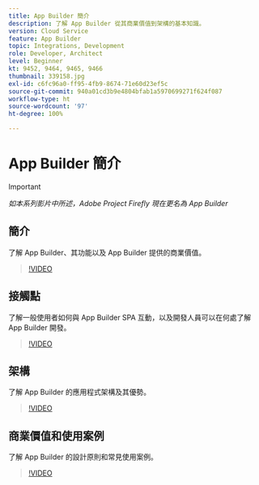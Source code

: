 ```yaml
---
title: App Builder 簡介
description: 了解 App Builder 從其商業價值到架構的基本知識。
version: Cloud Service
feature: App Builder
topic: Integrations, Development
role: Developer, Architect
level: Beginner
kt: 9452, 9464, 9465, 9466
thumbnail: 339158.jpg
exl-id: c6fc96a0-ff95-4fb9-8674-71e60d23ef5c
source-git-commit: 940a01cd3b9e4804bfab1a5970699271f624f087
workflow-type: ht
source-wordcount: '97'
ht-degree: 100%

---
```


# App Builder 簡介

>[!IMPORTANT]
>
> _如本系列影片中所述，Adobe Project Firefly 現在更名為 App Builder_

## 簡介

了解 App Builder、其功能以及 App Builder 提供的商業價值。

>[!VIDEO](https://video.tv.adobe.com/v/339158/?quality=12&learn=on)

## 接觸點

了解一般使用者如何與 App Builder SPA 互動，以及開發人員可以在何處了解 App Builder 開發。

>[!VIDEO](https://video.tv.adobe.com/v/339159/?quality=12&learn=on)

## 架構

了解 App Builder 的應用程式架構及其優勢。

>[!VIDEO](https://video.tv.adobe.com/v/339160/?quality=12&learn=on)

## 商業價值和使用案例

了解 App Builder 的設計原則和常見使用案例。

>[!VIDEO](https://video.tv.adobe.com/v/339161/?quality=12&learn=on)
